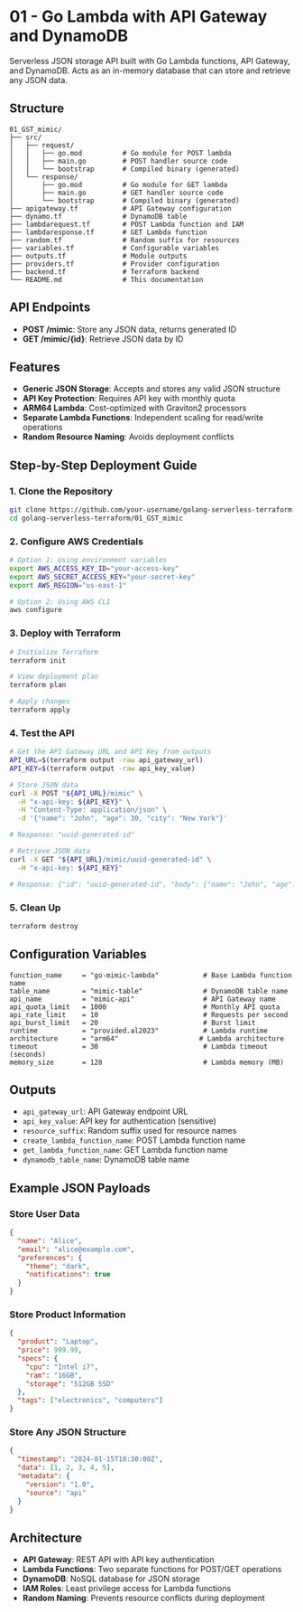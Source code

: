 # 01 - Go Lambda with API Gateway and DynamoDB

Serverless JSON storage API built with Go Lambda functions, API Gateway, and DynamoDB. Acts as an in-memory database that can store and retrieve any JSON data.

## Structure

```
01_GST_mimic/
├── src/
│   ├── request/
│   │   ├── go.mod          # Go module for POST lambda
│   │   ├── main.go         # POST handler source code
│   │   └── bootstrap       # Compiled binary (generated)
│   └── response/
│       ├── go.mod          # Go module for GET lambda
│       ├── main.go         # GET handler source code
│       └── bootstrap       # Compiled binary (generated)
├── apigateway.tf           # API Gateway configuration
├── dynamo.tf               # DynamoDB table
├── lambdarequest.tf        # POST Lambda function and IAM
├── lambdaresponse.tf       # GET Lambda function
├── random.tf               # Random suffix for resources
├── variables.tf            # Configurable variables
├── outputs.tf              # Module outputs
├── providers.tf            # Provider configuration
├── backend.tf              # Terraform backend
└── README.md               # This documentation
```

## API Endpoints

- **POST /mimic**: Store any JSON data, returns generated ID
- **GET /mimic/{id}**: Retrieve JSON data by ID

## Features

- **Generic JSON Storage**: Accepts and stores any valid JSON structure
- **API Key Protection**: Requires API key with monthly quota
- **ARM64 Lambda**: Cost-optimized with Graviton2 processors
- **Separate Lambda Functions**: Independent scaling for read/write operations
- **Random Resource Naming**: Avoids deployment conflicts

## Step-by-Step Deployment Guide

### 1. Clone the Repository

```bash
git clone https://github.com/your-username/golang-serverless-terraform.git
cd golang-serverless-terraform/01_GST_mimic
```

### 2. Configure AWS Credentials

```bash
# Option 1: Using environment variables
export AWS_ACCESS_KEY_ID="your-access-key"
export AWS_SECRET_ACCESS_KEY="your-secret-key"
export AWS_REGION="us-east-1"

# Option 2: Using AWS CLI
aws configure
```

### 3. Deploy with Terraform

```bash
# Initialize Terraform
terraform init

# View deployment plan
terraform plan

# Apply changes
terraform apply
```

### 4. Test the API

```bash
# Get the API Gateway URL and API Key from outputs
API_URL=$(terraform output -raw api_gateway_url)
API_KEY=$(terraform output -raw api_key_value)

# Store JSON data
curl -X POST "${API_URL}/mimic" \
  -H "x-api-key: ${API_KEY}" \
  -H "Content-Type: application/json" \
  -d '{"name": "John", "age": 30, "city": "New York"}'

# Response: "uuid-generated-id"

# Retrieve JSON data
curl -X GET "${API_URL}/mimic/uuid-generated-id" \
  -H "x-api-key: ${API_KEY}"

# Response: {"id": "uuid-generated-id", "body": {"name": "John", "age": 30, "city": "New York"}}
```

### 5. Clean Up

```bash
terraform destroy
```

## Configuration Variables

```hcl
function_name     = "go-mimic-lambda"           # Base Lambda function name
table_name        = "mimic-table"               # DynamoDB table name
api_name          = "mimic-api"                 # API Gateway name
api_quota_limit   = 1000                        # Monthly API quota
api_rate_limit    = 10                          # Requests per second
api_burst_limit   = 20                          # Burst limit
runtime           = "provided.al2023"           # Lambda runtime
architecture      = "arm64"                    # Lambda architecture
timeout           = 30                          # Lambda timeout (seconds)
memory_size       = 128                         # Lambda memory (MB)
```

## Outputs

- `api_gateway_url`: API Gateway endpoint URL
- `api_key_value`: API key for authentication (sensitive)
- `resource_suffix`: Random suffix used for resource names
- `create_lambda_function_name`: POST Lambda function name
- `get_lambda_function_name`: GET Lambda function name
- `dynamodb_table_name`: DynamoDB table name

## Example JSON Payloads

### Store User Data
```json
{
  "name": "Alice",
  "email": "alice@example.com",
  "preferences": {
    "theme": "dark",
    "notifications": true
  }
}
```

### Store Product Information
```json
{
  "product": "Laptop",
  "price": 999.99,
  "specs": {
    "cpu": "Intel i7",
    "ram": "16GB",
    "storage": "512GB SSD"
  },
  "tags": ["electronics", "computers"]
}
```

### Store Any JSON Structure
```json
{
  "timestamp": "2024-01-15T10:30:00Z",
  "data": [1, 2, 3, 4, 5],
  "metadata": {
    "version": "1.0",
    "source": "api"
  }
}
```

## Architecture

- **API Gateway**: REST API with API key authentication
- **Lambda Functions**: Two separate functions for POST/GET operations
- **DynamoDB**: NoSQL database for JSON storage
- **IAM Roles**: Least privilege access for Lambda functions
- **Random Naming**: Prevents resource conflicts during deployment